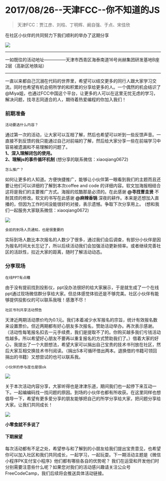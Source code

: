 # 2017/08/26--天津FCC--你不知道的JS

> 天津FCC：贾江彦、刘柱、丁明辉、阚自强、于点、宋佳欣

在社区小伙伴的共同努力下我们顺利的举办了这期分享

![](https://github.com/topqiang/FreeCodeCamp-Tianjin/blob/master/IMG_3876.JPG?raw=true)

______
一如既往的活动地址—————天津市西青区海泰南道16号尚赫集团研发基地B座2层（高新区地铁站）
______

一直以来都自己沉溺在代码的世界里，希望可以结交更多的同行人跟大家学习交流。同时也希望有机会把所学的和积累的分享给更多的人。一个偶然的机会结识了@Miya姐，也通过FCC中国这个平台，让更多的人可以在这里无忧无虑的学习，解决问题，找寻志同道合的人，期待着热爱编程的你加入我们！

### 前期准备

    活动要选什么内容？
    
通过第一次的活动，让大家可以互相了解，然后也希望可以听到一些反馈声音。一直接不到反馈的我只能通过自己对前端的了解，然后给大家分享一些在前端学习中容易被遗漏和不易理解的问题了。  
**1、深入理解闭包的使用。  
2、理解js的事件循环机制**
(想分享的联系微信：xiaoqiang0672)

    怎么推广？
    
如何让更多的人知道。方便快捷推广，能够让小伙伴第一眼看到我们的主题而且还要让他们可以详细的了解到本次coffee and code 的详细内容。软文加海报相结合这将是我们的主要推广方式。海报的炫酷那是必须的。在此感谢 **@寻找曺圭贤** 不耐其烦的修改。软文的书写在此感谢 **@麻辣香锅** 深夜的耕作。本来是还想加入直播的，但因为工作时间没能很好的对接，表示遗憾。争取下次分享用上。
(想和我们一起服务大家联系微信：xiaoqiang0672)

![](https://github.com/topqiang/FreeCodeCamp-Tianjin/blob/master/IMG_3579.JPG?raw=true)

    会前的到场人员通知，也是很重要的
    
实际到场人数比本次报名的人数少了很多，通过我们会后调查，有部分小伙伴是因为报名时间太长忘记了，所以后续活动我们会加强活动更新频率。或者继续完善社区的活跃性，拉近大家的距离，随时了解活动动态。


### 分享现场
    
    在线PPT有点糟
    
由于没有提前找到投影仪，ppt没办法很好的给大家展示，于是就生成了一个在线ppt通过现场微信群分享给大家。但总体感觉体验还是不够完美。社区小伙伴有能够提供投影仪的可以联系我哦！感激不尽！

    社区书刊共享活动预告
    
天津近两期活动票价均为0.1元。我们本着减少水军报名的宗旨，统计有效报名数来设置票价。但近两期都有好心朋友多次报名，赞助活动举办。再次表示感谢。（活动性每笔报名扣去一元手续费，我们是提取不了的。你购买越多我们亏钱活动性越多。所以希望好心朋友不要再以重复报名的方式赞助我们了。）借着大家的好心，我提出了一个大胆想法，希望大家可以捐出自己宝贵的技术书刊放在社区，然后大家互相交换技术书刊阅读。（捐出5本可循环借出两本。退换借的书籍可领回捐出的书籍）又想尝试的也可以联系我。

    小伙伴的参与度也是很ok
    
![](https://github.com/topqiang/FreeCodeCamp-Tianjin/blob/master/IMG_3865.JPG?raw=true)

关于本次活动内容分享，大家听得也是津津乐道，期间我们也一起停下来互动一下。一起编编码找一找问题的原因。到场的小伙伴也都有所收获。在这里同样也想倡导一下，希望有更多爱分享的朋友能够把自己的所学分享给大家，把问题分享给大家。让我们共同成长！

![](https://github.com/topqiang/FreeCodeCamp-Tianjin/blob/master/IMG_3860.JPG?raw=true)

**小零食就不多说了**

#### 下期展望

每次活动都有不足之处，希望参与和了解到的小朋友给我们提出宝贵意见，也希望你可以加入社区和我们共同成长，一起学习，一起玩耍。下一期活动主题是《微信小程序PK支付宝小程序》他们都有哪些各自的优势呢？ 我们在运营和开发他们时分别需要注意些什么呢？如果您对我们的活动感兴趣请关注公众号FreeCodeCamp，我们后续将会推送具体活动链接。
